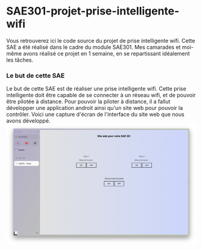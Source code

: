 # SAE301-projet-prise-intelligente-wifi

Vous retrouverez ici le code source du projet de prise intelligente wifi. Cette SAE a été réalisé dans le cadre du module SAE301. 
Mes camarades et moi-même avons réalisé ce projet en 1 semaine, en se repartissant idéalement les tâches.

### Le but de cette SAE

Le but de cette SAE est de réaliser une prise intelligente wifi. Cette prise intelligente doit être capable de se connecter à un réseau wifi, et de pouvoir être pilotée à distance. 
Pour pouvoir la piloter à distance, il a fallut développer une application androit ainsi qu'un site web pour pouvoir la contrôler. 
Voici une capture d'écran de l'interface du site web que nous avons développé.
![alt text](https://github.com/martinbaumg/SAE301-projet-prise-intelligente-wifi/blob/main/html/capture1.png)
